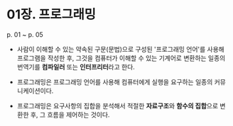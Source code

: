 # 01장. 프로그래밍

p. 01 ~ p. 05

- 사람이 이해할 수 있는 약속된 구문(문법)으로 구성된 '프로그래밍 언어'를 사용해 프로그램을 작성한 후,
  그것을 컴퓨터가 이해할 수 있는 기계어로 변환하는 일종의 번역기를 **컴파일러** 또는 **인터프리터**라고 한다.

- 프로그래밍은 프로그래밍 언어를 사용해 컴퓨터에게 실행을 요구하는 일종의 커뮤니케이션이다.

- 프로그래밍은 요구사항의 집합을 분석해서 적절한 **자료구조**와 **함수의 집합**으로 변환한 후, 그 흐름을 제어하는 것이다.
